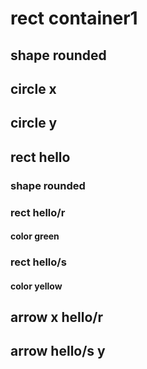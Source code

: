 # rect container1
## shape rounded
## circle x
## circle y
## rect hello
### shape rounded
### rect hello/r
#### color green
### rect hello/s
#### color yellow

## arrow x hello/r
## arrow hello/s y
